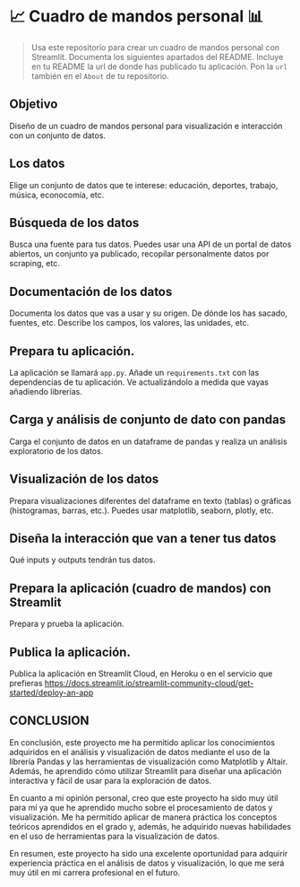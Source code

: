 # 📈 Cuadro de mandos personal 📊

> Usa este repositorio para crear un cuadro de mandos personal con Streamlit. Documenta los siguientes apartados del README.
> Incluye en tu README la url de donde has publicado tu aplicación. Pon la `url` también en el `About` de tu repositorio.

## Objetivo

Diseño de un cuadro de mandos personal para visualización e interacción con un conjunto de datos.

## Los datos

Elige un conjunto de datos que te interese: educación, deportes, trabajo, música, econocomía, etc.

## Búsqueda de los datos

Busca una fuente para tus datos. Puedes usar una API de un portal de datos abiertos, un conjunto ya publicado, recopilar personalmente datos por scraping, etc.

## Documentación de los datos

Documenta los datos que vas a usar y su origen. De dónde los has sacado, fuentes, etc. Describe los campos, los valores, las unidades, etc.

## Prepara tu aplicación.

La aplicación se llamará `app.py`. Añade un `requirements.txt` con las dependencias de tu aplicación. Ve actualizándolo a medida que vayas añadiendo librerías.

## Carga y análisis de conjunto de dato con pandas

Carga el conjunto de datos en un dataframe de pandas y realiza un análisis exploratorio de los datos.

## Visualización de los datos

Prepara visualizaciones diferentes del dataframe en texto (tablas) o gráficas (histogramas, barras, etc.). Puedes usar matplotlib, seaborn, plotly, etc.

## Diseña la interacción que van a tener tus datos

Qué inputs y outputs tendrán tus datos.

## Prepara la aplicación (cuadro de mandos) con Streamlit

Prepara y prueba la aplicación.

## Publica la aplicación.

Publica la aplicación en Streamlit Cloud, en Heroku o en el servicio que prefieras https://docs.streamlit.io/streamlit-community-cloud/get-started/deploy-an-app

## CONCLUSION

En conclusión, este proyecto me ha permitido aplicar los conocimientos adquiridos en el análisis y visualización de datos mediante el uso de la librería Pandas y las herramientas de visualización como Matplotlib y Altair. Además, he aprendido cómo utilizar Streamlit para diseñar una aplicación interactiva y fácil de usar para la exploración de datos.

En cuanto a mi opinión personal, creo que este proyecto ha sido muy útil para mí ya que he aprendido mucho sobre el procesamiento de datos y visualización. Me ha permitido aplicar de manera práctica los conceptos teóricos aprendidos en el grado y, además, he adquirido nuevas habilidades en el uso de herramientas para la visualización de datos.

En resumen, este proyecto ha sido una excelente oportunidad para adquirir experiencia práctica en el análisis de datos y visualización, lo que me será muy útil en mi carrera profesional en el futuro.
